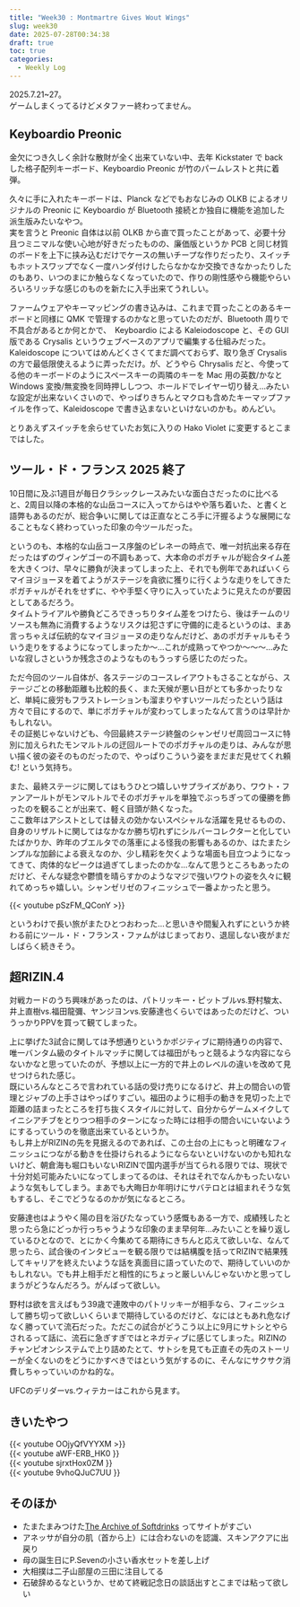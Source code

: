 ```yaml
---
title: "Week30 : Montmartre Gives Wout Wings"
slug: week30
date: 2025-07-28T00:34:38
draft: true
toc: true
categories:
  - Weekly Log
---
```

2025.7.21~27。  
ゲームしまくってるけどメタファー終わってません。

<!--more-->

## Keyboardio Preonic

金欠につき久しく余計な散財が全く出来ていない中、去年 Kickstater で back した格子配列キーボード、Keyboardio Preonic が竹のパームレストと共に着弾。  

久々に手に入れたキーボードは、Planck などでもおなじみの OLKB によるオリジナルの Preonic に Keyboardio が Bluetooth 接続とか独自に機能を追加した派生版みたいなやつ。  
実を言うと Preonic 自体は以前 OLKB から直で買ったことがあって、必要十分且つミニマルな使い心地が好きだったものの、廉価版というか PCB と同じ材質のボードを上下に挟み込むだけでケースの無いチープな作りだったり、スイッチもホットスワップでなく一度ハンダ付けしたらなかなか交換できなかったりしたのもあり、いつのまにか触らなくなっていたので、作りの剛性感やら機能やらいろいろリッチな感じのものを新たに入手出来てうれしい。

ファームウェアやキーマッピングの書き込みは、これまで買ったことのあるキーボードと同様に QMK で管理するのかなと思っていたのだが、Bluetooth 周りで不具合があるとか何とかで、　Keyboardio による Kaleiodoscope と、その GUI 版である Crysalis というウェブベースのアプリで編集する仕組みだった。  
Kaleidoscope についてはめんどくさくてまだ調べておらず、取り急ぎ Crysalis の方で最低限使えるように弄っただけ。が、どうやら Chrysalis だと、今使ってる他のキーボードのようにスペースキーの両隣のキーを Mac 用の英数/かなと Windows 変換/無変換を同時押ししつつ、ホールドでレイヤー切り替え…みたいな設定が出来ないくさいので、やっぱりきちんとマクロも含めたキーマップファイルを作って、Kaleidoscope で書き込まないといけないのかも。めんどい。

とりあえずスイッチを余らせていたお気に入りの Hako Violet に変更するとこまではした。

## ツール・ド・フランス 2025 終了

10日間に及ぶ1週目が毎日クラシックレースみたいな面白さだったのに比べると、2周目以降の本格的な山岳コースに入ってからはやや落ち着いた、と書くと語弊もあるのだが、総合争いに関しては正直なところ手に汗握るような展開になることもなく終わっていった印象の今ツールだった。  

というのも、本格的な山岳コース序盤のピレネーの時点で、唯一対抗出来る存在だったはずのヴィンゲゴーの不調もあって、大本命のポガチャルが総合タイム差を大きくつけ、早々に勝負が決まってしまった上、それでも例年であればいくらマイヨジョーヌを着てようがステージを貪欲に獲りに行くような走りをしてきたポガチャルがそれをせずに、やや手堅く守りに入っていたように見えたのが要因としてあるだろう。  
タイムトライアルや勝負どころできっちりタイム差をつけたら、後はチームのリソースも無為に消費するようなリスクは犯さずに守備的に走るというのは、まあ言っちゃえば伝統的なマイヨジョーヌの走りなんだけど、あのポガチャルもそういう走りをするようになってしまったか〜…これが成熟ってやつか〜〜〜…みたいな寂しさというか残念さのようなものもうっすら感じたのだった。

ただ今回のツール自体が、各ステージのコースレイアウトもさることながら、ステージごとの移動距離も比較的長く、また天候が悪い日がとても多かったりなど、単純に疲労もフラストレーションも溜まりやすいツールだったという話は方々で目にするので、単にポガチャルが変わってしまったなんて言うのは早計かもしれない。  
その証拠じゃないけども、今回最終ステージ終盤のシャンゼリゼ周回コースに特別に加えられたモンマルトルの迂回ルートでのポガチャルの走りは、みんなが思い描く彼の姿そのものだったので、やっぱりこういう姿をまだまだ見せてくれ頼む! という気持ち。

また、最終ステージに関してはもうひとつ嬉しいサプライズがあり、ワウト・ファンアールトがモンマルトルでそのポガチャルを単独でぶっちぎっての優勝を飾ったのを観ることが出来て、軽く目頭が熱くなった。  
ここ数年はアシストとしては替えの効かないスペシャルな活躍を見せるものの、自身のリザルトに関してはなかなか勝ち切れずにシルバーコレクターと化していたばかりか、昨年のブエルタでの落車による怪我の影響もあるのか、はたまたシンプルな加齢による衰えなのか、少し精彩を欠くような場面も目立つようになってきて、肉体的なピークは過ぎてしまったのかな…なんて思うところもあったのだけど、そんな疑念や鬱憤を晴らすかのようなマジで強いワウトの姿を久々に観れてめっちゃ嬉しい。シャンゼリゼのフィニッシュで一番よかったと思う。

{{< youtube pSzFM_QConY >}}

というわけで長い旅がまたひとつおわった…と思いきや間髪入れずにというか終わる前にツール・ド・フランス・ファムがはじまっており、退屈しない夜がまだしばらく続きそう。

## 超RIZIN.4

対戦カードのうち興味があったのは、パトリッキー・ピットブルvs.野村駿太、井上直樹vs.福田龍彌、ヤンジヨンvs.安藤達也くらいではあったのだけど、ついうっかりPPVを買って観てしまった。

上に挙げた3試合に関しては予想通りというかポジティブに期待通りの内容で、唯一バンタム級のタイトルマッチに関しては福田がもっと競るような内容にならないかなと思っていたのが、予想以上に一方的で井上のレベルの違いを改めて見せつけられた感じ。  
既にいろんなところで言われている話の受け売りになるけど、井上の間合いの管理とジャブの上手さはやっぱりすごい。福田のように相手の動きを見切った上で距離の詰まったところを打ち抜くスタイルに対して、自分からゲームメイクしてイニシアチブをとりつつ相手のターンになった時には相手の間合いにいないようにするっていうのを徹底出来ているというか。  
もし井上がRIZINの先を見据えるのであれば、この土台の上にもっと明確なフィニッシュにつながる動きを仕掛けられるようにならないといけないのかも知れないけど、朝倉海も堀口もいないRIZINで国内選手が当てられる限りでは、現状で十分対処可能みたいになってしまってるのは、それはそれでなんかもったいないような気もしてしまう。まあでも大晦日か年明けにサバテロとは組まれそうな気もするし、そこでどうなるのかが気になるところ。

安藤達也はようやく陽の目を浴びたなっていう感慨もある一方で、成績残したと思ったら急にどっか行っちゃうような印象のまま早何年…みたいことを繰り返しているひとなので、とにかく今集めてる期待にきちんと応えて欲しいな、なんて思ったら、試合後のインタビューを観る限りでは結構腹を括ってRIZINで結果残してキャリアを終えたいような話を真面目に語っていたので、期待していいのかもしれない。でも井上相手だと相性的にちょっと厳しいんじゃないかと思ってしまうがどうなんだろう。がんばって欲しい。

野村は欲を言えばもう39歳で連敗中のパトリッキーが相手なら、フィニッシュして勝ち切って欲しいくらいまで期待しているのだけど、なにはともあれ危なげなく勝っていて流石だった。ただこの試合がどうこう以上に9月にサトシとやらされるって話に、流石に急ぎすぎではとネガティブに感じてしまった。RIZINのチャンピオンシステムで上り詰めたとて、サトシを見ても正直その先のストーリーが全くないのをどうにかすべきではという気がするのに、そんなにサクサク消費しちゃっていいのかね的な。

UFCのデリダーvs.ウィテカーはこれから見ます。

## きいたやつ

{{< youtube OOjyQfVYYXM >}}  
{{< youtube aWF-ERB_HK0 }}  
{{< youtube sjrxtHox0ZM }}  
{{< youtube 9vhoQJuC7UU }}

## そのほか

- たまたまみつけた[The Archive of Softdrinks](http://softdrinks.org/) ってサイトがすごい
- アネッサが自分の肌（首から上）には合わないのを認識、スキンアクアに出戻り
- 母の誕生日にP.Sevenの小さい香水セットを差し上げ
- 大相撲は二子山部屋の三田に注目してる
- 石破辞めるなというか、せめて終戦記念日の談話出すとこまでは粘って欲しい